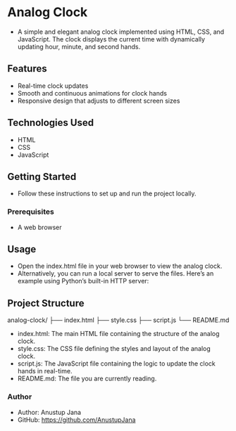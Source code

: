 # Analog Clock
- A simple and elegant analog clock implemented using HTML, CSS, and JavaScript. The clock displays the current time with dynamically updating hour, minute, and second hands.

## Features
- Real-time clock updates
- Smooth and continuous animations for clock hands
- Responsive design that adjusts to different screen sizes

## Technologies Used
- HTML
- CSS
- JavaScript

## Getting Started
- Follow these instructions to set up and run the project locally.

### Prerequisites
- A web browser

## Usage
- Open the index.html file in your web browser to view the analog clock.
- Alternatively, you can run a local server to serve the files. Here’s an example using Python’s built-in HTTP server:

## Project Structure
analog-clock/
├── index.html
├── style.css
├── script.js
└── README.md

- index.html: The main HTML file containing the structure of the analog clock.
- style.css: The CSS file defining the styles and layout of the analog clock.
- script.js: The JavaScript file containing the logic to update the clock hands in real-time.
- README.md: The file you are currently reading.

### Author
- Author: Anustup Jana
- GitHub: https://github.com/AnustupJana

